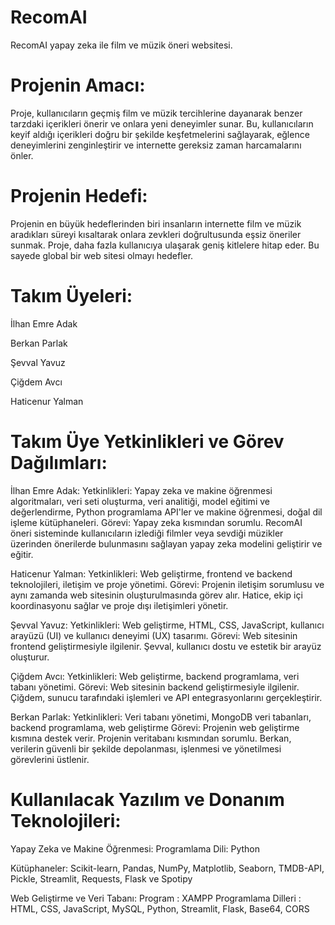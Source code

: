 # RecomAI
RecomAI yapay zeka ile film ve müzik öneri websitesi.

# Projenin Amacı:

  Proje, kullanıcıların geçmiş film ve müzik tercihlerine dayanarak benzer tarzdaki
içerikleri önerir ve onlara yeni deneyimler sunar. Bu, kullanıcıların keyif aldığı
içerikleri doğru bir şekilde keşfetmelerini sağlayarak, eğlence deneyimlerini
zenginleştirir ve internette gereksiz zaman harcamalarını önler.

# Projenin Hedefi:

  Projenin en büyük hedeflerinden biri insanların internette film ve müzik aradıkları
süreyi kısaltarak onlara zevkleri doğrultusunda eşsiz öneriler sunmak. Proje, daha
fazla kullanıcıya ulaşarak geniş kitlelere hitap eder. Bu sayede global bir web sitesi
olmayı hedefler.

# Takım Üyeleri:
İlhan Emre Adak

Berkan Parlak

Şevval Yavuz

Çiğdem Avcı

Haticenur Yalman


# Takım Üye Yetkinlikleri ve Görev Dağılımları:

İlhan Emre Adak:
Yetkinlikleri: Yapay zeka ve makine öğrenmesi algoritmaları, veri seti oluşturma, veri analitiği, model eğitimi ve değerlendirme, Python programlama API'ler ve makine öğrenmesi, doğal dil işleme kütüphaneleri.
Görevi: Yapay zeka kısmından sorumlu. RecomAI öneri sisteminde kullanıcıların izlediği filmler veya sevdiği müzikler üzerinden önerilerde bulunmasını sağlayan yapay zeka modelini geliştirir ve eğitir.

Haticenur Yalman:
Yetkinlikleri: Web geliştirme, frontend ve backend teknolojileri, iletişim ve proje yönetimi.
Görevi: Projenin iletişim sorumlusu ve aynı zamanda web sitesinin oluşturulmasında görev alır. Hatice, ekip içi koordinasyonu sağlar ve proje dışı iletişimleri yönetir.

Şevval Yavuz:
Yetkinlikleri: Web geliştirme, HTML, CSS, JavaScript, kullanıcı arayüzü (UI) ve kullanıcı deneyimi (UX) tasarımı.
Görevi: Web sitesinin frontend geliştirmesiyle ilgilenir. Şevval, kullanıcı dostu ve estetik bir arayüz oluşturur.

Çiğdem Avcı:
Yetkinlikleri: Web geliştirme, backend programlama, veri tabanı yönetimi.
Görevi: Web sitesinin backend geliştirmesiyle ilgilenir. Çiğdem, sunucu tarafındaki işlemleri ve API entegrasyonlarını gerçekleştirir.

Berkan Parlak:
Yetkinlikleri: Veri tabanı yönetimi, MongoDB veri tabanları, backend programlama, web geliştirme
Görevi: Projenin web geliştirme kısmına destek verir. Projenin veritabanı kısmından sorumlu. Berkan, verilerin güvenli bir şekilde depolanması, işlenmesi ve yönetilmesi görevlerini üstlenir.

# Kullanılacak Yazılım ve Donanım Teknolojileri:

Yapay Zeka ve Makine Öğrenmesi:
Programlama Dili: Python

Kütüphaneler: Scikit-learn, Pandas, NumPy, Matplotlib, Seaborn, TMDB-API, Pickle, Streamlit, Requests, Flask ve Spotipy

Web Geliştirme ve Veri Tabanı:
Program : XAMPP
Programlama Dilleri : HTML, CSS, JavaScript, MySQL, Python, Streamlit, Flask, Base64, CORS
